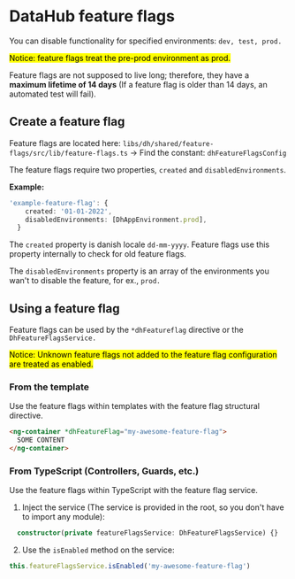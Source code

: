 # DataHub feature flags

You can disable functionality for specified environments: `dev, test, prod.`

<mark>Notice: feature flags treat the pre-prod environment as prod.</mark>

Feature flags are not supposed to live long; therefore, they have a **maximum lifetime of 14 days** (If a feature flag is older than 14 days, an automated test will fail).

## Create a feature flag

Feature flags are located here: `libs/dh/shared/feature-flags/src/lib/feature-flags.ts` -> Find the constant: `dhFeatureFlagsConfig`

The feature flags require two properties, `created` and `disabledEnvironments`.

**Example:**
```ts
'example-feature-flag': {
    created: '01-01-2022',
    disabledEnvironments: [DhAppEnvironment.prod],
  }
```

The `created` property is danish locale `dd-mm-yyyy`. Feature flags use this property internally to check for old feature flags.

The `disabledEnvironments` property is an array of the environments you wan't to disable the feature, for ex., `prod.`
## Using a feature flag

Feature flags can be used by the `*dhFeatureflag` directive or the `DhFeatureFlagsService.`

<mark>Notice: Unknown feature flags not added to the feature flag configuration are treated as enabled.</mark>

### From the template

Use the feature flags within templates with the feature flag structural directive.

```html
<ng-container *dhFeatureFlag="my-awesome-feature-flag">
  SOME CONTENT
</ng-container>
```

### From TypeScript (Controllers, Guards, etc.)
Use the feature flags within TypeScript with the feature flag service.

1. Inject the service (The service is provided in the root, so you don't have to import any module):
```ts
  constructor(private featureFlagsService: DhFeatureFlagsService) {}
```

2. Use the `isEnabled` method on the service:
```ts
this.featureFlagsService.isEnabled('my-awesome-feature-flag')
```
